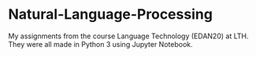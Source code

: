 # Natural-Language-Processing

My assignments from the course Language Technology (EDAN20) at LTH. They were all made in Python 3 using Jupyter Notebook.
